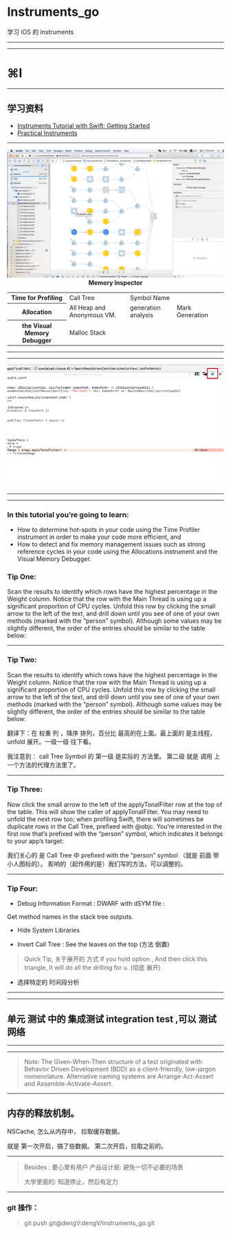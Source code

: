 # Instruments_go
学习 iOS 的 instruments

<hr>



<hr>


# ⌘I
<hr>

<h2>  学习资料 </h2>

<div>

<ul>
<li>
<a href="https://www.raywenderlich.com/166125/instruments-tutorial-swift-getting-started"> Instruments Tutorial with Swift: Getting Started</a>
</li>


<li>
<a href="https://videos.raywenderlich.com/courses/74-practical-instruments/lessons/3">
Practical Instruments
</a>
</li>
</ul>

</div>
<hr>
<img src="Images/Memory_Inspector.png">
<center><strong>Memory Inspector</strong></center>


<div>
<table>
<tr>
<th>Time for Profiling</th>
<td>
 Call Tree
</td>
<td>
Symbol Name
</td>
<td>

</td>
<td>

</td>
</tr>

<tr>
<th>Allocation</th>
<td>
 All Heap and Anonymous VM.

</td>
<td>
generation analysis
</td>
<td>
Mark Generation
</td>
</tr>

<tr>
<th>the Visual Memory Debugger</th>
<td>

Malloc Stack 
</td>
<td>

</td>
<td>

</td>
</tr>


</table>
</div>



<hr>

<hr>


<img src="Images/open-in-xcode-button.png">


<hr>

<hr>







### In this tutorial you’re going to learn:

* How to determine hot-spots in your code using the Time Profiler instrument in order to make your code more efficient, and
* How to detect and fix memory management issues such as strong reference cycles in your code using the Allocations instrument and the Visual Memory Debugger.


### Tip One: 

Scan the results to identify which rows have the highest percentage in the Weight column. Notice that the row with the Main Thread is using up a significant proportion of CPU cycles. Unfold this row by clicking the small arrow to the left of the text, and drill down until you see of one of your own methods (marked with the “person” symbol). Although some values may be slightly different, the order of the entries should be similar to the table below:



<hr>





### Tip Two:

Scan the results to identify which rows have the highest percentage in the Weight column. Notice that the row with the Main Thread is using up a significant proportion of CPU cycles. Unfold this row by clicking the small arrow to the left of the text, and drill down until you see of one of your own methods (marked with the “person” symbol). Although some values may be slightly different, the order of the entries should be similar to the table below:

翻译下：在 权重 列 ，降序 排列，百分比 最高的在上面。最上面的 是主线程，unfold 展开。一级一级 往下看。


我注意到： call Tree Symbol 的 第一级 是实际的 方法里。 第二级 就是 调用 上一个方法的代理方法里了。

<hr>



### Tip Three:


Now click the small arrow to the left of the applyTonalFilter row at the top of the table. This will show the caller of applyTonalFilter. You may need to unfold the next row too; when profiling Swift, there will sometimes be duplicate rows in the Call Tree, prefixed with @objc. You’re interested in the first row that’s prefixed with the “person” symbol, which indicates it belongs to your app’s target:


我们关心的 是 Call Tree 中  prefixed with the “person” symbol （就是 前面 带小人图标的）。 影响的（起作用的是）我们写的方法，可以调整的。




<hr>


### Tip Four:

* Debug Information Format : DWARF with dSYM file  :

Get method names in the stack tree outputs.


* Hide System Libraries

* Invert Call Tree : See the leaves on the top (方法 倒置)


> Quick Tip, 关于展开的 方式
If you hold option ,
And then click this triangle,
It will do all the drilling for u.
(彻底 展开)


* 选择特定的 时间段分析


<hr>



<hr>

## 单元 测试 中的 集成测试 integration test ,可以 测试 网络


<hr>
<hr>

> Note: The Given-When-Then structure of a test originated with Behavior Driven Development (BDD) as a client-friendly, low-jargon nomenclature. Alternative naming systems are Arrange-Act-Assert and Assemble-Activate-Assert.


<hr>


## 内存的释放机制。

NSCache, 怎么从内存中， 拉取缓存数据。



就是 第一次开启，搞了些数据。
第二次开启，拉取之前的。




<hr>

> Besides :
> 要心里有用户
> 产品设计层:
> 避免一切不必要的场景
>
>
>  大学里面的: 知道停止，然后有定力
>



<hr>

### git 操作：


>  git push git@dengV:dengV/Instruments_go.git
